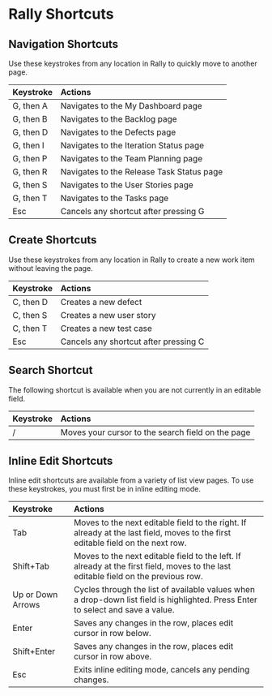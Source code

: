 # Rally Shortcuts

## Navigation Shortcuts

Use these keystrokes from any location in Rally to quickly move to another page.

|Keystroke|Actions|
|:---  |:---  |
|G, then A|Navigates to the My Dashboard page|
|G, then B|Navigates to the Backlog page|
|G, then D|Navigates to the Defects page|
|G, then I|Navigates to the Iteration Status page|
|G, then P|Navigates to the Team Planning page|
|G, then R|Navigates to the Release Task Status page|
|G, then S|Navigates to the User Stories page|
|G, then T|Navigates to the Tasks page|
|Esc|Cancels any shortcut after pressing G|

## Create Shortcuts
Use these keystrokes from any location in Rally to create a new work item without leaving the page.

|Keystroke|Actions|
|:---  |:---  |
|C, then D|Creates a new defect|
|C, then S|Creates a new user story|
|C, then T|Creates a new test case|
|Esc|Cancels any shortcut after pressing C|

## Search Shortcut
The following shortcut is available when you are not currently in an editable field.

|Keystroke|Actions|
|:---  |:---  |
|/|Moves your cursor to the search field on the page|

## Inline Edit Shortcuts
Inline edit shortcuts are available from a variety of list view pages. To use these keystrokes, you must first be in inline editing mode. 

|Keystroke|Actions|
|:---  |:---  |
|Tab|Moves to the next editable field to the right. If already at the last field, moves to the first editable field on the next row.|
|Shift+Tab|Moves to the next editable field to the left. If already at the first field, moves to the last editable field on the previous row.|
|Up or Down Arrows|Cycles through the list of available values when a drop-down list field is highlighted. Press Enter to select and save a value.|
|Enter|Saves any changes in the row, places edit cursor in row below.|
|Shift+Enter|Saves any changes in the row, places edit cursor in row above.|
|Esc|Exits inline editing mode, cancels any pending changes.|

